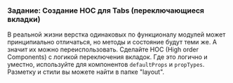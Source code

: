 ### Задание: Создание HOC для Tabs (переключающиеся вкладки)

В реальной жизни верстка одинаковых по функционалу модулей может принципиально отличаться, но методы и состояние будут теми же. А значит их можно переиспользовать. Cделайте HOC (High order Components) с логикой переключения вкладок. Где это логично и уместно, используйте для компонентов `defaultProps` и `propTypes`. Разметку и стили вы можете найти в папке "layout".